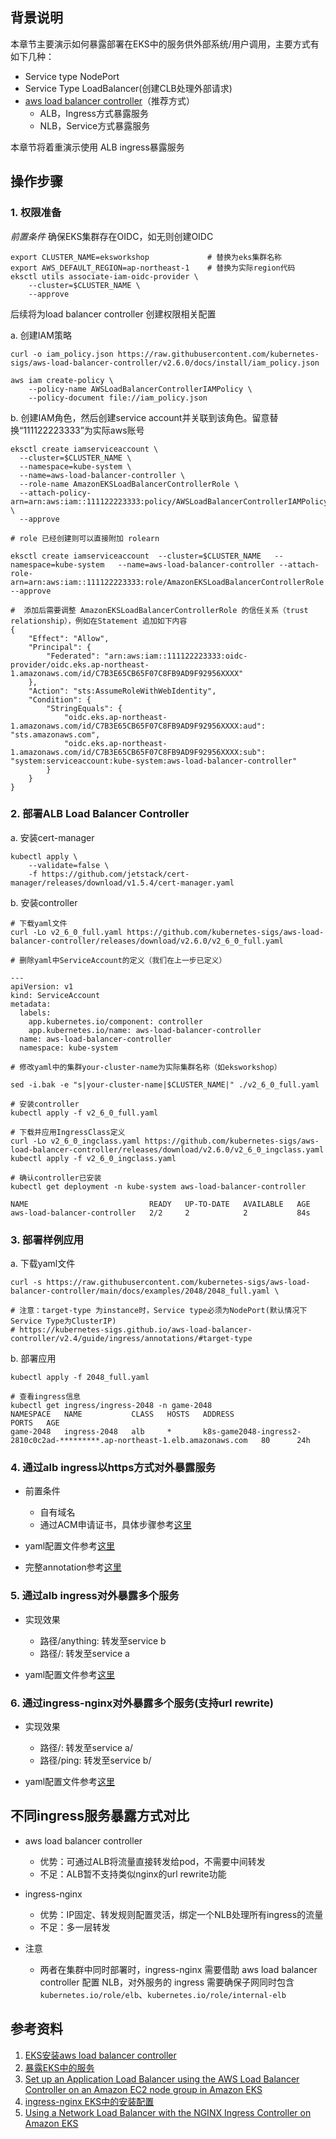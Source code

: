 ## 背景说明

本章节主要演示如何暴露部署在EKS中的服务供外部系统/用户调用，主要方式有如下几种：

* Service type NodePort
* Service Type LoadBalancer(创建CLB处理外部请求)
* [aws load balancer controller](https://kubernetes-sigs.github.io/aws-load-balancer-controller/)（推荐方式）  
    * ALB，Ingress方式暴露服务
    * NLB，Service方式暴露服务

本章节将着重演示使用 ALB ingress暴露服务
## 操作步骤

### 1. 权限准备
*前置条件* 确保EKS集群存在OIDC，如无则创建OIDC
```shell
export CLUSTER_NAME=eksworkshop             # 替换为eks集群名称
export AWS_DEFAULT_REGION=ap-northeast-1    # 替换为实际region代码
eksctl utils associate-iam-oidc-provider \
    --cluster=$CLUSTER_NAME \
    --approve
```
后续将为load balancer controller 创建权限相关配置

a. 创建IAM策略
```shell
curl -o iam_policy.json https://raw.githubusercontent.com/kubernetes-sigs/aws-load-balancer-controller/v2.6.0/docs/install/iam_policy.json

aws iam create-policy \
    --policy-name AWSLoadBalancerControllerIAMPolicy \
    --policy-document file://iam_policy.json
```

b. 创建IAM角色，然后创建service account并关联到该角色。留意替换“111122223333”为实际aws账号
```shell
eksctl create iamserviceaccount \
  --cluster=$CLUSTER_NAME \
  --namespace=kube-system \
  --name=aws-load-balancer-controller \
  --role-name AmazonEKSLoadBalancerControllerRole \
  --attach-policy-arn=arn:aws:iam::111122223333:policy/AWSLoadBalancerControllerIAMPolicy \
  --approve

# role 已经创建则可以直接附加 rolearn

eksctl create iamserviceaccount  --cluster=$CLUSTER_NAME   --namespace=kube-system   --name=aws-load-balancer-controller --attach-role-arn=arn:aws:iam::111122223333:role/AmazonEKSLoadBalancerControllerRole   --approve

#  添加后需要调整 AmazonEKSLoadBalancerControllerRole 的信任关系（trust relationship），例如在Statement 追加如下内容
{
    "Effect": "Allow",
    "Principal": {
        "Federated": "arn:aws:iam::111122223333:oidc-provider/oidc.eks.ap-northeast-1.amazonaws.com/id/C7B3E65CB65F07C8FB9AD9F92956XXXX"
    },
    "Action": "sts:AssumeRoleWithWebIdentity",
    "Condition": {
        "StringEquals": {
            "oidc.eks.ap-northeast-1.amazonaws.com/id/C7B3E65CB65F07C8FB9AD9F92956XXXX:aud": "sts.amazonaws.com",
            "oidc.eks.ap-northeast-1.amazonaws.com/id/C7B3E65CB65F07C8FB9AD9F92956XXXX:sub": "system:serviceaccount:kube-system:aws-load-balancer-controller"
        }
    }
}
```

### 2. 部署ALB Load Balancer Controller

a. 安装cert-manager
```shell
kubectl apply \
    --validate=false \
    -f https://github.com/jetstack/cert-manager/releases/download/v1.5.4/cert-manager.yaml
```

b. 安装controller
```shell
# 下载yaml文件
curl -Lo v2_6_0_full.yaml https://github.com/kubernetes-sigs/aws-load-balancer-controller/releases/download/v2.6.0/v2_6_0_full.yaml

# 删除yaml中ServiceAccount的定义（我们在上一步已定义）

---
apiVersion: v1
kind: ServiceAccount
metadata:
  labels:
    app.kubernetes.io/component: controller
    app.kubernetes.io/name: aws-load-balancer-controller
  name: aws-load-balancer-controller
  namespace: kube-system

# 修改yaml中的集群your-cluster-name为实际集群名称（如eksworkshop）

sed -i.bak -e "s|your-cluster-name|$CLUSTER_NAME|" ./v2_6_0_full.yaml

# 安装controller
kubectl apply -f v2_6_0_full.yaml

# 下载并应用IngressClass定义
curl -Lo v2_6_0_ingclass.yaml https://github.com/kubernetes-sigs/aws-load-balancer-controller/releases/download/v2.6.0/v2_6_0_ingclass.yaml
kubectl apply -f v2_6_0_ingclass.yaml

# 确认controller已安装
kubectl get deployment -n kube-system aws-load-balancer-controller

NAME                           READY   UP-TO-DATE   AVAILABLE   AGE
aws-load-balancer-controller   2/2     2            2           84s

```

### 3. 部署样例应用

a. 下载yaml文件
```shell
curl -s https://raw.githubusercontent.com/kubernetes-sigs/aws-load-balancer-controller/main/docs/examples/2048/2048_full.yaml \

# 注意：target-type 为instance时，Service type必须为NodePort(默认情况下Service Type为ClusterIP)
# https://kubernetes-sigs.github.io/aws-load-balancer-controller/v2.4/guide/ingress/annotations/#target-type
```

b. 部署应用
```
kubectl apply -f 2048_full.yaml

# 查看ingress信息
kubectl get ingress/ingress-2048 -n game-2048
NAMESPACE   NAME           CLASS   HOSTS   ADDRESS                                                                       PORTS   AGE
game-2048   ingress-2048   alb     *       k8s-game2048-ingress2-2810c0c2ad-*********.ap-northeast-1.elb.amazonaws.com   80      24h

```

### 4. 通过alb ingress以https方式对外暴露服务

* 前置条件  
  * 自有域名
  * 通过ACM申请证书，具体步骤参考[这里](https://aws.amazon.com/cn/getting-started/hands-on/how-to-apply-ssl-tls-certificate/)
* yaml配置文件参考[这里](./confs/2048_tls.yaml)

* 完整annotation参考[这里](https://kubernetes-sigs.github.io/aws-load-balancer-controller/v2.4/guide/ingress/annotations/#tls)

### 5. 通过alb ingress对外暴露多个服务
* 实现效果  
  * 路径/anything: 转发至service b
  * 路径/: 转发至service a

* yaml配置文件参考[这里](./confs/muli_svc_ingress_alb.yaml)

### 6. 通过ingress-nginx对外暴露多个服务(支持url rewrite)

* 实现效果  
  * 路径/: 转发至service a/
  * 路径/ping: 转发至service b/

* yaml配置文件参考[这里](./confs/multi_svc_ingress_nginx.yaml)


## 不同ingress服务暴露方式对比

* aws load balancer controller
  * 优势：可通过ALB将流量直接转发给pod，不需要中间转发
  * 不足：ALB暂不支持类似nginx的url rewrite功能

* ingress-nginx
  * 优势：IP固定、转发规则配置灵活，绑定一个NLB处理所有ingress的流量
  * 不足：多一层转发

* 注意
  * 两者在集群中同时部署时，ingress-nginx 需要借助 aws load balancer controller 配置 NLB，对外服务的 ingress 需要确保子网同时包含`kubernetes.io/role/elb`、`kubernetes.io/role/internal-elb`
## 参考资料
1. [EKS安装aws load balancer controller](https://docs.aws.amazon.com/eks/latest/userguide/aws-load-balancer-controller.html)
1. [暴露EKS中的服务](https://aws.amazon.com/premiumsupport/knowledge-center/eks-kubernetes-services-cluster/)
2. [Set up an Application Load Balancer using the AWS Load Balancer Controller on an Amazon EC2 node group in Amazon EKS](https://aws.amazon.com/premiumsupport/knowledge-center/eks-alb-ingress-controller-setup/)
3. [ingress-nginx EKS中的安装配置](https://kubernetes.github.io/ingress-nginx/deploy/)
4. [Using a Network Load Balancer with the NGINX Ingress Controller on Amazon EKS](https://aws.amazon.com/cn/blogs/opensource/network-load-balancer-nginx-ingress-controller-eks/)

